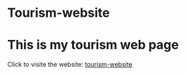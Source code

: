 # Tourism-website
<h1 style="background-color:"red";">This is my tourism web page</h1>
<p>Click to visite the website: <a href="https://zeelpatel1344.github.io/Tourism-website/">tourism-website</a></p>
